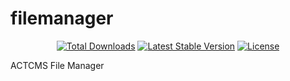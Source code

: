 # filemanager
<p align="center">
<a href="https://packagist.org/packages/actcmsvn/filemanager"><img src="https://img.shields.io/packagist/dt/actcmsvn/filemanager" alt="Total Downloads"></a>
<a href="https://packagist.org/packages/actcmsvn/filemanager"><img src="https://img.shields.io/packagist/v/actcmsvn/filemanager" alt="Latest Stable Version"></a>
<a href="https://packagist.org/packages/actcmsvn/filemanager"><img src="https://img.shields.io/packagist/l/actcmsvn/filemanager" alt="License"></a>
</p>
ACTCMS File Manager
